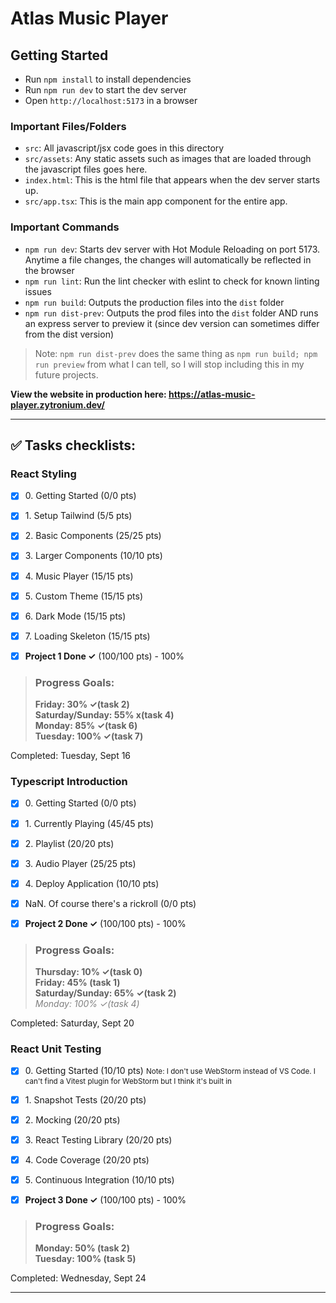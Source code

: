 # Atlas Music Player

## Getting Started

- Run `npm install` to install dependencies
- Run `npm run dev` to start the dev server
- Open `http://localhost:5173` in a browser

### Important Files/Folders

- `src`: All javascript/jsx code goes in this directory
- `src/assets`: Any static assets such as images that are loaded through the javascript files goes here.
- `index.html`: This is the html file that appears when the dev server starts up.
- `src/app.tsx`: This is the main app component for the entire app.

### Important Commands

- `npm run dev`: Starts dev server with Hot Module Reloading on port 5173. Anytime a file changes, the changes will automatically be reflected in the browser
- `npm run lint`: Run the lint checker with eslint to check for known linting issues
- `npm run build`: Outputs the production files into the `dist` folder
- `npm run dist-prev`: Outputs the prod files into the `dist` folder AND runs an express server to preview it (since dev version can sometimes differ from the dist version)  
> Note: `npm run dist-prev` does the same thing as `npm run build; npm run preview` from what I can tell, so I will stop including this in my future projects.

**View the website in production here: https://atlas-music-player.zytronium.dev/**

---

## ✅ Tasks checklists:

### React Styling
- [X] ​0. Getting Started (0/0 pts)
- [X] ​1. Setup Tailwind (5/5 pts)
- [X] ​2. Basic Components (25/25 pts)
- [X] ​3. Larger Components (10/10 pts)
- [X] ​4. Music Player (15/15 pts)
- [X] ​5. Custom Theme (15/15 pts)
- [X] ​6. Dark Mode (15/15 pts)
- [X] ​7. Loading Skeleton (15/15 pts)


- [X] **Project 1 Done ✓** (100/100 pts) - 100%

>### Progress Goals:
><strong>Friday: 30% ✓(task 2)</strong>  
<strong>Saturday/Sunday: 55% x(task 4)</strong>  
<strong>Monday: 85% ✓(task 6)</strong>  
<strong>Tuesday: 100% ✓(task 7)</strong>

Completed: Tuesday, Sept 16


### Typescript Introduction
- [X] ​0. Getting Started (0/0 pts)
- [X] ​1. Currently Playing (45/45 pts)
- [X] ​2. Playlist (20/20 pts)
- [X] ​3. Audio Player (25/25 pts)
- [X] ​4. Deploy Application (10/10 pts)
- [X] ​NaN. Of course there's a rickroll (0/0 pts)


- [X] **Project 2 Done ✓** (100/100 pts) - 100%

>### Progress Goals:
><strong>Thursday: 10% ✓(task 0)</strong>  
<strong>Friday: 45% (task 1)</strong>  
<strong>Saturday/Sunday: 65% ✓(task 2)</strong>  
<em style="color: gray">Monday: 100% ✓(task 4)</em>  

Completed: Saturday, Sept 20


### React Unit Testing
- [X] ​0. Getting Started (10/10 pts)  <small>Note: I don't use WebStorm instead of VS Code. I can't find a Vitest plugin for WebStorm but I think it's built in</small>
- [X] ​1. Snapshot Tests (20/20 pts)
- [X] ​2. Mocking (20/20 pts)
- [X] ​3. React Testing Library (20/20 pts)
- [X] ​4. Code Coverage (20/20 pts)
- [X] ​5. Continuous Integration (10/10 pts)


- [X] **Project 3 Done ✓** (100/100 pts) - 100%

>### Progress Goals:
><strong>Monday: 50% (task 2)</strong>  
<strong>Tuesday: 100% (task 5)</strong> 

Completed: Wednesday, Sept 24

---
